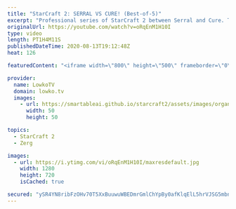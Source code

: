 ```yaml
---
title: "StarCraft 2: SERRAL VS CURE! (Best-of-5)"
excerpt: "Professional series of StarCraft 2 between Serral and Cure. Two top level pro gamers face off against each other in a battle of macro and micro.  Get more videos & support my work: http://www.patreon.com/lowkotv  My second channel: http://lowko.tv/morelowko Lowko Merch: http://lowko.tv/merch  Be part"
originalUrl: https://youtube.com/watch?v=oRqEnM1H10I
type: video
length: PT1H4M11S
publishedDateTime: 2020-08-13T19:12:48Z
heat: 126

featuredContent: "<iframe width=\"800\" height=\"500\" frameborder=\"0\" src=\"https://www.youtube.com/embed/oRqEnM1H10I\" allow=\"accelerometer; autoplay; encrypted-media; gyroscope; picture-in-picture\" allowfullscreen></iframe>"

provider:
  name: LowkoTV
  domain: lowko.tv
  images:
    - url: https://smartableai.github.io/starcraft2/assets/images/organizations/lowko.tv-50x50.jpg
      width: 50
      height: 50

topics:
  - StarCraft 2
  - Zerg

images:
  - url: https://i.ytimg.com/vi/oRqEnM1H10I/maxresdefault.jpg
    width: 1280
    height: 720
    isCached: true

secured: "ySR4YN8ribFzOHv70T5XxBuuwuWBEDmrGmlChYpBy0afKlqElL5hrVJSG5mbnQMygjo5EVxSlWxnSJWh3M6q3XnSz5qz3inJ8HXx/YGjH3DhHaw5RL+P+Jr1/qwokA4ByPhycdCmwqCS5O303DdD7/6ii6OpMsSh+U/4a+pcSJ+5/w12NB27sIc2BWyfJ0GHtzMu6nyNSl79M/S0oekyalnyEW9nnTDJRb95b1M7DJRO5y13W7lVgQWZ1Oryv586BnupqkQM0iU+0uMrLcVPwnthsJc/DbYXJ71JrX9pJsthKM1kQ7fKJkNpQBAhSwuF1I1HJjtQyBoRLWKOPxckU5wp5NcdOVMQJES53YGOInExoVR1U2grF7qPvMsMQhcnKQQJEG7EKM8tTi+c9s8k5Q==;S1ZjqFy6r0Y8mm2VtuvnFQ=="
---
```


